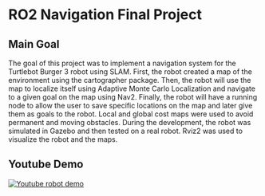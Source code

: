# RO2 Navigation Final Project 

## Main Goal

The goal of this project was to implement a navigation system for the Turtlebot Burger 3 robot using SLAM. First, the robot created a map of the environment using the cartographer package. Then, the robot will use the map to localize itself using Adaptive Monte Carlo Localization and navigate to a given goal on the map using Nav2. Finally, the robot will have a running node to allow the user to save specific locations on the map and later give them as goals to the robot. Local and global cost maps were used to avoid permanent and moving obstacles. During the development, the robot was simulated in Gazebo and then tested on a real robot. Rviz2 was used to visualize the robot and the maps.

## Youtube Demo 

[![Youtube robot demo](https://img.youtube.com/vi/LfXKaNz3QBk/0.jpg)](https://youtu.be/LfXKaNz3QBk)